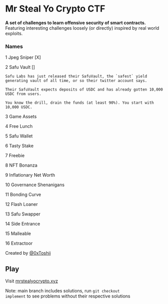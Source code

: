 # Mr Steal Yo Crypto CTF

**A set of challenges to learn offensive security of smart contracts.** Featuring interesting challenges loosely (or directly) inspired by real world exploits.

### Names

1 Jpeg Sniper [X]

2 Safu Vault []

```
Safu Labs has just released their SafuVault, the `safest` yield generating vault of all time, or so their twitter account says.

Their SafuVault expects deposits of USDC and has already gotten 10,000 USDC from users.

You know the drill, drain the funds (at least 90%). You start with 10,000 USDC.
```

3 Game Assets

4 Free Lunch

5 Safu Wallet

6 Tasty Stake

7 Freebie

8 NFT Bonanza

9 Inflationary Net Worth

10 Governance Shenanigans

11 Bonding Curve

12 Flash Loaner

13 Safu Swapper

14 Side Entrance

15 Malleable

16 Extractoor

Created by [@0xToshii](https://twitter.com/0xToshii)

## Play

Visit [mrstealyocrypto.xyz](https://mrstealyocrypto.xyz)

Note: main branch includes solutions, run <code>git checkout implement</code> to see problems without their respective solutions
